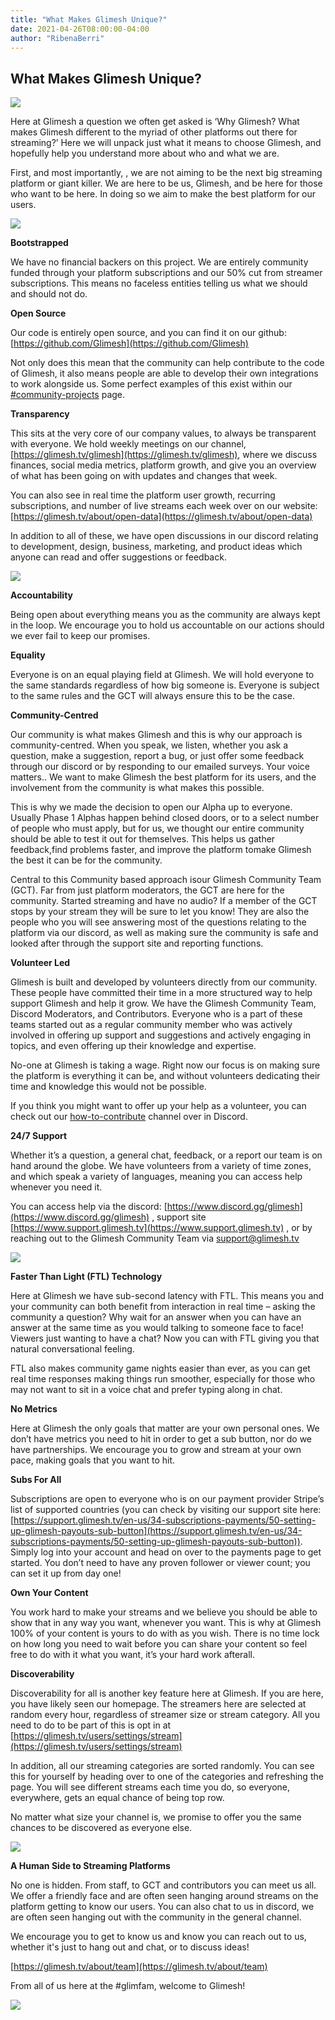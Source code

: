 ```yaml
---
title: "What Makes Glimesh Unique?"
date: 2021-04-26T08:00:00-04:00
author: "RibenaBerri"
---
```


## What Makes Glimesh Unique?

![](https://lh5.googleusercontent.com/CPOz_ySoIu7gShD0M8-Xcq7CdiSgkxUYQaFLMASVNSmoXFsAIyt3lHqb_ZrfY43QAoQAaUi8Y93XbVNP0gAR2cfEYJANEAfXPYzfG4iO8XsfhV8R0AYIY9j57jZJfesmKuNUoMYA)

Here at Glimesh a question we often get asked is ‘Why Glimesh? What makes Glimesh different to the myriad of other platforms out there for streaming?’ Here we will unpack just what it means to choose Glimesh, and hopefully help you understand more about who and what we are.

First, and most importantly, , we are not aiming to be the next big streaming platform or giant killer. We are here to be us, Glimesh, and be here for those who want to be here. In doing so we aim to make the best platform for our users.

![](https://lh3.googleusercontent.com/bo7-Ad6F3Mt477dCW1xVilQWHKuCaSAqEIAibpSqiuadqC2RK5N8ImKHzRud44ZTRSfLygAXTvTnejH9A3KBin9hQtjdqRBLpMXNP_89RUehsLyrxNZgFgpzSAsRi5bLOYpMtZj8)

**Bootstrapped**

We have no financial backers on this project. We are entirely community funded through your platform subscriptions and our 50% cut from streamer subscriptions. This means no faceless entities telling us what we should and should not do.

**Open Source**

Our code is entirely open source, and you can find it on our github: [https://github.com/Glimesh](https://github.com/Glimesh)

Not only does this mean that the community can help contribute to the code of Glimesh, it also means people are able to develop their own integrations to work alongside us. Some perfect examples of this exist within our [#community-projects](https://discord.gg/Y55etmT87d) page.

**Transparency**

This sits at the very core of our company values, to always be transparent with everyone. We hold weekly meetings on our channel, [https://glimesh.tv/glimesh](https://glimesh.tv/glimesh), where we discuss finances, social media metrics, platform growth, and give you an overview of what has been going on with updates and changes that week.

You can also see in real time the platform user growth, recurring subscriptions, and number of live streams each week over on our website: [https://glimesh.tv/about/open-data](https://glimesh.tv/about/open-data)

In addition to all of these, we have open discussions in our discord relating to development, design, business, marketing, and product ideas which anyone can read and offer suggestions or feedback.

![](https://lh3.googleusercontent.com/pgUMn8aIB7-7NmyL4nkmBUH9wIA-8XP8MtI_OzzL_aSGTnB1b_YREPQbBvYkBW3lfyLWlzuCKKAGbeeXvNsYsdAtW5yLCgw8aijSOCQA8CDLxbXrtoQXKKrAOnQWSEOkHe7qZW2v)

**Accountability**

Being open about everything means you as the community are always kept in the loop. We encourage you to hold us accountable on our actions should we ever fail to keep our promises.

**Equality**

Everyone is on an equal playing field at Glimesh. We will hold everyone to the same standards regardless of how big someone is. Everyone is subject to the same rules and the GCT will always ensure this to be the case.

**Community-Centred**

Our community is what makes Glimesh and this is why our approach is community-centred. When you speak, we listen, whether you ask a question, make a suggestion, report a bug, or just offer some feedback through our discord or by responding to our emailed surveys. Your voice matters.. We want to make Glimesh the best platform for its users, and the involvement from the community is what makes this possible.

This is why we made the decision to open our Alpha up to everyone. Usually Phase 1 Alphas happen behind closed doors, or to a select number of people who must apply, but for us, we thought our entire community should be able to test it out for themselves. This helps us gather feedback,find problems faster, and improve the platform tomake Glimesh the best it can be for the community.

Central to this Community based approach isour Glimesh Community Team (GCT). Far from just platform moderators, the GCT are here for the community. Started streaming and have no audio? If a member of the GCT stops by your stream they will be sure to let you know! They are also the people who you will see answering most of the questions relating to the platform via our discord, as well as making sure the community is safe and looked after through the support site and reporting functions.

**Volunteer Led**

Glimesh is built and developed by volunteers directly from our community. These people have committed their time in a more structured way to help support Glimesh and help it grow. We have the Glimesh Community Team, Discord Moderators, and Contributors. Everyone who is a part of these teams started out as a regular community member who was actively involved in offering up support and suggestions and actively engaging in topics, and even offering up their knowledge and expertise.

No-one at Glimesh is taking a wage. Right now our focus is on making sure the platform is everything it can be, and without volunteers dedicating their time and knowledge this would not be possible.

If you think you might want to offer up your help as a volunteer, you can check out our [how-to-contribute](https://discord.gg/7rKSG3CXzK)  channel over in Discord.

**24/7 Support**

Whether it’s a question, a general chat, feedback, or a report our team is on hand around the globe. We have volunteers from a variety of time zones, and which speak a variety of languages, meaning you can access help whenever you need it.

You can access help via the discord: [https://www.discord.gg/glimesh](https://www.discord.gg/glimesh) , support site [https://www.support.glimesh.tv](https://www.support.glimesh.tv) , or by reaching out to the Glimesh Community Team via support@glimesh.tv

![](https://lh6.googleusercontent.com/pdstoav2IpVl-tyi8r3hw5VHeNSyqZ3Jzz0JQzUhIgiyDEUCJtnQBWMWOXjGYzxFZw2f-x3g1biCfUdqJ57BSNkJPwNYewZrOFDXCRmeIrQDbUWg0GENixqGgIF12wLpjMUQKZe1)

**Faster Than Light (FTL) Technology**

Here at Glimesh we have sub-second latency with FTL. This means you and your community can both benefit from interaction in real time – asking the community a question? Why wait for an answer when you can have an answer at the same time as you would talking to someone face to face! Viewers just wanting to have a chat? Now you can with FTL giving you that natural conversational feeling.

FTL also makes community game nights easier than ever, as you can get real time responses making things run smoother, especially for those who may not want to sit in a voice chat and prefer typing along in chat.

**No Metrics**

Here at Glimesh the only goals that matter are your own personal ones. We don’t have metrics you need to hit in order to get a sub button, nor do we have partnerships. We encourage you to grow and stream at your own pace, making goals that you want to hit.

**Subs For All**

Subscriptions are open to everyone who is on our payment provider Stripe’s list of supported countries (you can check by visiting our support site here: [https://support.glimesh.tv/en-us/34-subscriptions-payments/50-setting-up-glimesh-payouts-sub-button](https://support.glimesh.tv/en-us/34-subscriptions-payments/50-setting-up-glimesh-payouts-sub-button)). Simply log into your account and head on over to the payments page to get started. You don’t need to have any proven follower or viewer count; you can set it up from day one!

**Own Your Content**

You work hard to make your streams and we believe you should be able to show that in any way you want, whenever you want. This is why at Glimesh 100% of your content is yours to do with as you wish. There is no time lock on how long you need to wait before you can share your content so feel free to do with it what you want, it’s your hard work afterall.

**Discoverability**

Discoverability for all is another key feature here at Glimesh. If you are here, you have likely seen our homepage. The streamers here are selected at random every hour, regardless of streamer size or stream category. All you need to do to be part of this is opt in at [https://glimesh.tv/users/settings/stream](https://glimesh.tv/users/settings/stream)

In addition, all our streaming categories are sorted randomly. You can see this for yourself by heading over to one of the categories and refreshing the page. You will see different streams each time you do, so everyone, everywhere, gets an equal chance of being top row.

No matter what size your channel is, we promise to offer you the same chances to be discovered as everyone else.

![](https://lh3.googleusercontent.com/NxoeYjCM72p61vd47ftj2JLpdTU66v19_dbxH52qCl-__6_WJLf1bX3ycdsQFyuWidzfCuHd7RZ72qpK75F1ZRdtgNeHraQjLz8bN1u3K87r34zoIb3LaTrCZuowk2SFGiOFkvvh)

**A Human Side to Streaming Platforms**

No one is hidden. From staff, to GCT and contributors you can meet us all. We offer a friendly face and are often seen hanging around streams on the platform getting to know our users. You can also chat to us in discord, we are often seen hanging out with the community in the general channel.

We encourage you to get to know us and know you can reach out to us, whether it's just to hang out and chat, or to discuss ideas!

[https://glimesh.tv/about/team](https://glimesh.tv/about/team)

From all of us here at the #glimfam, welcome to Glimesh!

![](https://lh3.googleusercontent.com/45QATbWI3V4boKYYqakWHhnwmNF1Pv6nBjTm8efsMcTWeRVHDPHDi5o6r0Rf5pia5trkDCVyoDe0mVd7PizNpwEBLxpW61EDNy2rpq5h0SJXqtFtOGvTrPT7ZUEncos2IXVhYB-j)
